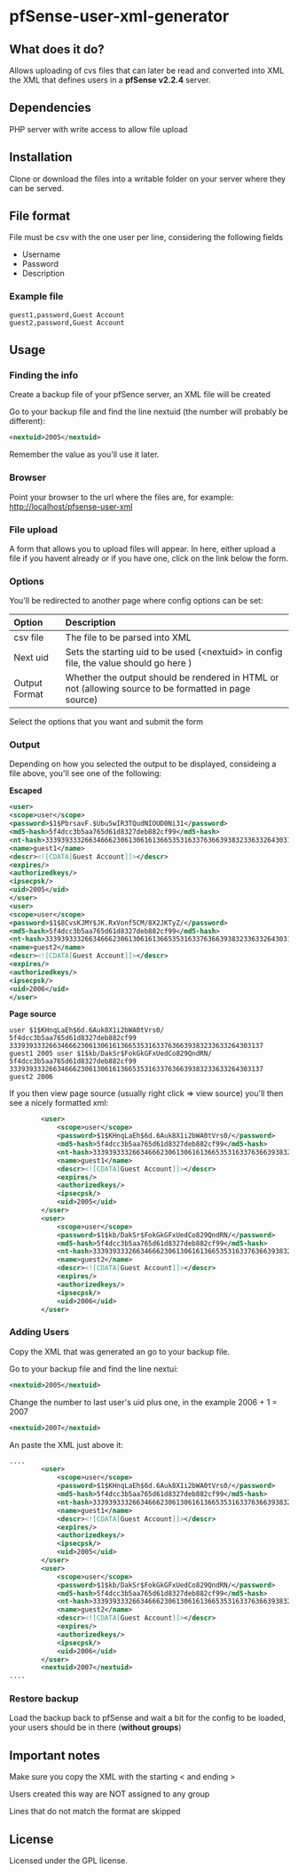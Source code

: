 # pfSense-user-xml-generator

## What does it do?

Allows uploading of cvs files that can later be read and converted into XML the XML that defines users in a **pfSense v2.2.4** server.

## Dependencies

PHP server with write access to allow file upload

## Installation

Clone or download the files into a writable folder on your server where they can be served.

## File format

File must be csv with the one user per line, considering the following fields

- Username
- Password
- Description

### Example file

```
guest1,password,Guest Account
guest2,password,Guest Account

```

## Usage

### Finding the info

Create a backup file of your pfSence server, an XML file will be created


Go to your backup file and find the line nextuid (the number will probably be different):

```xml
<nextuid>2005</nextuid>
```

Remember the value as you'll use it later.

### Browser

Point your browser to the url where the files are, for example: [http://localhost/pfsense-user-xml](http://localhost/pfsense-user-xml)

### File upload

A form that allows you to upload files will appear. In here, either upload a file if you havent already or if you have one, click on the link below the form.

### Options

You'll be redirected to another page where config options can be set:

|Option         | Description                                                                                           |
|:--------------|:------------------------------------------------------------------------------------------------------|
| csv file      | The file to be parsed into XML                                                                        |
| Next uid      | Sets the starting uid to be used (&lt;nextuid> in config file, the value should go here )             |
| Output Format | Whether the output should be rendered in HTML or not (allowing source to be formatted in page source) |

Select the options that you want and submit the form

### Output

Depending on how you selected the output to be displayed, consideing a file above, you'll see one of the following:

**Escaped**

```xml
<user>
<scope>user</scope>
<password>$1$PbrsavF.$Ubu5wIR3TQudNIOUD0Ni31</password>
<md5-hash>5f4dcc3b5aa765d61d8327deb882cf99</md5-hash>
<nt-hash>3339393332663466623061306161366535316337636639383233633264303137</nt-hash>
<name>guest1</name>
<descr><![CDATA[Guest Account]]></descr>
<expires/>
<authorizedkeys/>
<ipsecpsk/>
<uid>2005</uid>
</user>
<user>
<scope>user</scope>
<password>$1$8CvsKJMY$JK.RxVonf5CM/8X2JKTyZ/</password>
<md5-hash>5f4dcc3b5aa765d61d8327deb882cf99</md5-hash>
<nt-hash>3339393332663466623061306161366535316337636639383233633264303137</nt-hash>
<name>guest2</name>
<descr><![CDATA[Guest Account]]></descr>
<expires/>
<authorizedkeys/>
<ipsecpsk/>
<uid>2006</uid>
</user>
```

**Page source**

```
user $1$KHnqLaEh$6d.6Auk8X1i2bWA0tVrs0/ 5f4dcc3b5aa765d61d8327deb882cf99 3339393332663466623061306161366535316337636639383233633264303137 guest1 2005 user $1$kb/DakSr$FokGkGFxUedCo829QndRN/ 5f4dcc3b5aa765d61d8327deb882cf99 3339393332663466623061306161366535316337636639383233633264303137 guest2 2006
```

If you then view page source (usually right click => view source) you'll then see a nicely formatted xml:

```xml
		<user>
			<scope>user</scope>
			<password>$1$KHnqLaEh$6d.6Auk8X1i2bWA0tVrs0/</password>
			<md5-hash>5f4dcc3b5aa765d61d8327deb882cf99</md5-hash>
			<nt-hash>3339393332663466623061306161366535316337636639383233633264303137</nt-hash>
			<name>guest1</name>
			<descr><![CDATA[Guest Account]]></descr>
			<expires/>
			<authorizedkeys/>
			<ipsecpsk/>
			<uid>2005</uid>
		</user>
		<user>
			<scope>user</scope>
			<password>$1$kb/DakSr$FokGkGFxUedCo829QndRN/</password>
			<md5-hash>5f4dcc3b5aa765d61d8327deb882cf99</md5-hash>
			<nt-hash>3339393332663466623061306161366535316337636639383233633264303137</nt-hash>
			<name>guest2</name>
			<descr><![CDATA[Guest Account]]></descr>
			<expires/>
			<authorizedkeys/>
			<ipsecpsk/>
			<uid>2006</uid>
		</user>
```

### Adding Users

Copy the XML that was generated an go to your backup file.

Go to your backup file and find the line nextui:
```xml
<nextuid>2005</nextuid>
```

Change the number to last user's uid plus one, in the example 2006 + 1 = 2007
```xml
<nextuid>2007</nextuid>
```

An paste the XML just above it:
```xml
....
		<user>
			<scope>user</scope>
			<password>$1$KHnqLaEh$6d.6Auk8X1i2bWA0tVrs0/</password>
			<md5-hash>5f4dcc3b5aa765d61d8327deb882cf99</md5-hash>
			<nt-hash>3339393332663466623061306161366535316337636639383233633264303137</nt-hash>
			<name>guest1</name>
			<descr><![CDATA[Guest Account]]></descr>
			<expires/>
			<authorizedkeys/>
			<ipsecpsk/>
			<uid>2005</uid>
		</user>
		<user>
			<scope>user</scope>
			<password>$1$kb/DakSr$FokGkGFxUedCo829QndRN/</password>
			<md5-hash>5f4dcc3b5aa765d61d8327deb882cf99</md5-hash>
			<nt-hash>3339393332663466623061306161366535316337636639383233633264303137</nt-hash>
			<name>guest2</name>
			<descr><![CDATA[Guest Account]]></descr>
			<expires/>
			<authorizedkeys/>
			<ipsecpsk/>
			<uid>2006</uid>
		</user>
		<nextuid>2007</nextuid>
....
```

### Restore backup

Load the backup back to pfSense and wait a bit for the config to be loaded, your users should be in there (**without groups**)

## Important notes

Make sure you copy the XML with the starting &lt; and ending &gt;

Users created this way are NOT assigned to any group

Lines that do not match the format are skipped

## License

Licensed under the GPL license.
